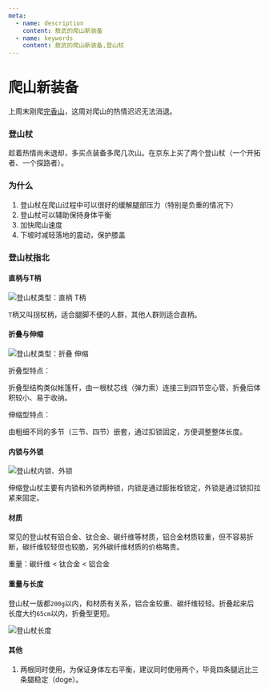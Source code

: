 ```yaml
---
meta:
  - name: description
    content: 敖武的爬山新装备
  - name: keywords
    content: 敖武的爬山新装备,登山杖
---
```

# 爬山新装备

上周末刚爬[完香山](https://z.wiki/life/july-xiangshan.html)，这周对爬山的热情迟迟无法消退。

### 登山杖

趁着热情尚未退却，多买点装备多爬几次山。在京东上买了两个登山杖（一个开拓者、一个探路者）。


<ImgPlayer :imgs="[
{url: 'https://4.z.wiki/autoupload/2022-08-05/54c711d6757647559f9e7c3fe0636fcc.image.png', title: '登山杖', desc: '通过小包背上登山杖'},
{url: 'https://6.z.wiki/autoupload/2022-08-05/4b274768ed564b6f9390bf22222fd7d0.image.png', title: '登山杖', desc: '拿登山杖做武器'},
{url: 'https://6.z.wiki/autoupload/2022-08-05/78af92173640404a99effd2cb0f923e5.image.png', title: '登山杖', desc: '使用登山杖'},
]" />

### 为什么

1. 登山杖在爬山过程中可以很好的缓解腿部压力（特别是负重的情况下）
2. 登山杖可以辅助保持身体平衡
3. 加快爬山速度
4. 下坡时减轻落地的震动，保护膝盖

### 登山杖指北

#### 直柄与T柄

![登山杖类型：直柄 T柄](https://7.z.wiki/autoupload/2022-08-06/b2e8fd1fc1f244ae8e77b8cfe957c1bb.image.png)

`T`柄又叫拐杖柄，适合腿脚不便的人群，其他人群则适合直柄。

#### 折叠与伸缩

![登山杖类型：折叠 伸缩](https://9.z.wiki/autoupload/2022-08-06/cfb53a5936df4c9aaf1902e54cb1d6e5.image.png)

折叠型特点：

折叠型结构类似帐篷杆，由一根杖芯线（弹力索）连接三到四节空心管，折叠后体积较小、易于收纳。

伸缩型特点：

由粗细不同的多节（三节、四节）嵌套，通过扣锁固定，方便调整整体长度。

#### 内锁与外锁

![登山杖内锁、外锁](https://2.z.wiki/autoupload/2022-08-06/a2888077ff344c1093dc79dc72df5479.image.png)

伸缩登山杖主要有内锁和外锁两种锁，内锁是通过膨胀栓锁定，外锁是通过锁扣拉紧来固定。

#### 材质

常见的登山杖有铝合金、钛合金、碳纤维等材质，铝合金材质较重，但不容易折断，碳纤维较轻但也较脆，另外碳纤维材质的价格略贵。

重量：碳纤维 < 钛合金 < 铝合金

#### 重量与长度

登山杖一版都`200g`以内，和材质有关系，铝合金较重、碳纤维较轻。折叠起来后长度大约`65cm`以内，折叠型更短。

![登山杖长度](https://0.z.wiki/autoupload/2022-08-06/fba29704a46944d48ec0df8313f7a961.image.png)

#### 其他

1. 两根同时使用，为保证身体左右平衡，建议同时使用两个，毕竟四条腿远比三条腿稳定（doge）。
